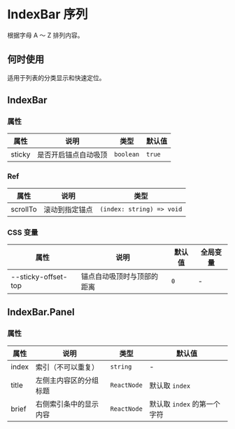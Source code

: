 # IndexBar 序列

根据字母 A ～ Z 排列内容。

## 何时使用

适用于列表的分类显示和快速定位。

<code src="./demos/demo1.tsx"></code>
<code src="./demos/demo2.tsx"></code>
<code src="./demos/demo3.tsx" debug></code>

## IndexBar

### 属性

| 属性   | 说明                 | 类型      | 默认值 |
| ------ | -------------------- | --------- | ------ |
| sticky | 是否开启锚点自动吸顶 | `boolean` | `true` |

### Ref

| 属性     | 说明           | 类型                      |
| -------- | -------------- | ------------------------- |
| scrollTo | 滚动到指定锚点 | `(index: string) => void` |

### CSS 变量

| 属性                | 说明                       | 默认值 | 全局变量 |
| ------------------- | -------------------------- | ------ | -------- |
| --sticky-offset-top | 锚点自动吸顶时与顶部的距离 | `0`    | -        |

## IndexBar.Panel

### 属性

| 属性  | 说明                   | 类型        | 默认值                      |
| ----- | ---------------------- | ----------- | --------------------------- |
| index | 索引（不可以重复）     | `string`    | -                           |
| title | 左侧主内容区的分组标题 | `ReactNode` | 默认取 `index`              |
| brief | 右侧索引条中的显示内容 | `ReactNode` | 默认取 `index` 的第一个字符 |
